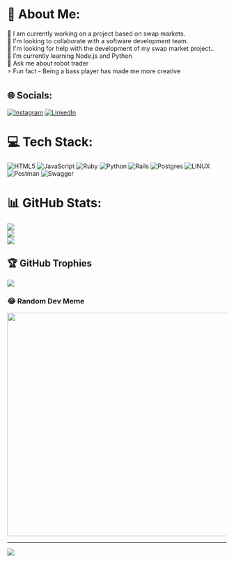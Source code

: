 # 💫 About Me:
🔭 I am currently working on a project based on swap markets.<br>👯 I'm looking to collaborate with a software development team.<br>🤝 I'm looking for help with the development of my swap market project..<br>🌱 I’m currently learning Node.js and Python<br>💬 Ask me about robot trader<br>⚡ Fun fact - Being a bass player has made me more creative


## 🌐 Socials:
[![Instagram](https://img.shields.io/badge/Instagram-%23E4405F.svg?logo=Instagram&logoColor=white)](https://instagram.com/kaiolemoss) [![LinkedIn](https://img.shields.io/badge/LinkedIn-%230077B5.svg?logo=linkedin&logoColor=white)](https://linkedin.com/in/kaiolemos) 

# 💻 Tech Stack:
![HTML5](https://img.shields.io/badge/html5-%23E34F26.svg?style=for-the-badge&logo=html5&logoColor=white) ![JavaScript](https://img.shields.io/badge/javascript-%23323330.svg?style=for-the-badge&logo=javascript&logoColor=%23F7DF1E) ![Ruby](https://img.shields.io/badge/ruby-%23CC342D.svg?style=for-the-badge&logo=ruby&logoColor=white) ![Python](https://img.shields.io/badge/python-3670A0?style=for-the-badge&logo=python&logoColor=ffdd54) ![Rails](https://img.shields.io/badge/rails-%23CC0000.svg?style=for-the-badge&logo=ruby-on-rails&logoColor=white) ![Postgres](https://img.shields.io/badge/postgres-%23316192.svg?style=for-the-badge&logo=postgresql&logoColor=white) ![LINUX](https://img.shields.io/badge/Linux-FCC624?style=for-the-badge&logo=linux&logoColor=black) ![Postman](https://img.shields.io/badge/Postman-FF6C37?style=for-the-badge&logo=postman&logoColor=white) ![Swagger](https://img.shields.io/badge/-Swagger-%23Clojure?style=for-the-badge&logo=swagger&logoColor=white)
# 📊 GitHub Stats:
![](https://github-readme-stats.vercel.app/api?username=kaiolemos&theme=radical&hide_border=false&include_all_commits=true&count_private=true)<br/>
![](https://github-readme-streak-stats.herokuapp.com/?user=kaiolemos&theme=radical&hide_border=false)<br/>
![](https://github-readme-stats.vercel.app/api/top-langs/?username=kaiolemos&theme=radical&hide_border=false&include_all_commits=true&count_private=true&layout=compact)

## 🏆 GitHub Trophies
![](https://github-profile-trophy.vercel.app/?username=kaiolemos&theme=radical&no-frame=false&no-bg=true&margin-w=4)

### 😂 Random Dev Meme
<img src="https://rm.up.railway.app/" width="512px"/>

---
[![](https://visitcount.itsvg.in/api?id=kaiolemos&icon=0&color=0)](https://visitcount.itsvg.in)

<!-- Proudly created with GPRM ( https://gprm.itsvg.in ) -->
